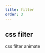 ```yaml
---
title: filter
order: 3
---
```


## css filter

css filter animate

<code src="../examples/blurFilter.tsx" />
